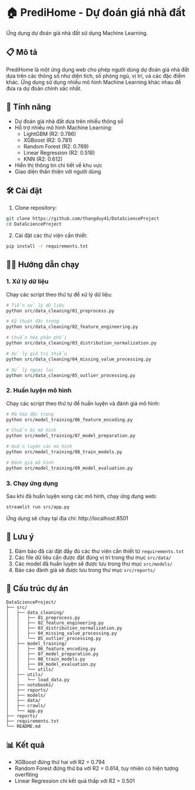 # 🏠 PrediHome - Dự đoán giá nhà đất

Ứng dụng dự đoán giá nhà đất sử dụng Machine Learning.

## 📋 Mô tả

PrediHome là một ứng dụng web cho phép người dùng dự đoán giá nhà đất dựa trên các thông số như diện tích, số phòng ngủ, vị trí, và các đặc điểm khác. Ứng dụng sử dụng nhiều mô hình Machine Learning khác nhau để đưa ra dự đoán chính xác nhất.

## 🚀 Tính năng

- Dự đoán giá nhà đất dựa trên nhiều thông số
- Hỗ trợ nhiều mô hình Machine Learning:
  - LightGBM (R2: 0.786)
  - XGBoost (R2: 0.781)
  - Random Forest (R2: 0.769)
  - Linear Regression (R2: 0.518)
  - KNN (R2: 0.612)
- Hiển thị thông tin chi tiết về khu vực
- Giao diện thân thiện với người dùng

## 🛠️ Cài đặt

1. Clone repository:

```bash
git clone https://github.com/thangduy41/DataScienceProject
cd DataScienceProject
```

2. Cài đặt các thư viện cần thiết:

```bash
pip install -r requirements.txt
```

## 🏃‍♂️ Hướng dẫn chạy

### 1. Xử lý dữ liệu

Chạy các script theo thứ tự để xử lý dữ liệu:

```bash
# Tiền xử lý dữ liệu
python src/data_cleaning/01_preprocess.py

# Kỹ thuật đặc trưng
python src/data_cleaning/02_feature_engineering.py

# Chuẩn hóa phân phối
python src/data_cleaning/03_distribution_normalization.py

# Xử lý giá trị thiếu
python src/data_cleaning/04_missing_value_processing.py

# Xử lý ngoại lai
python src/data_cleaning/05_outlier_processing.py
```

### 2. Huấn luyện mô hình

Chạy các script theo thứ tự để huấn luyện và đánh giá mô hình:

```bash
# Mã hóa đặc trưng
python src/model_training/06_feature_encoding.py

# Chuẩn bị mô hình
python src/model_training/07_model_preparation.py

# Huấn luyện các mô hình
python src/model_training/08_train_models.py

# Đánh giá mô hình
python src/model_training/09_model_evaluation.py
```

### 3. Chạy ứng dụng

Sau khi đã huấn luyện xong các mô hình, chạy ứng dụng web:

```bash
streamlit run src/app.py
```

Ứng dụng sẽ chạy tại địa chỉ: http://localhost:8501

## 📝 Lưu ý

1. Đảm bảo đã cài đặt đầy đủ các thư viện cần thiết từ `requirements.txt`
2. Các file dữ liệu cần được đặt đúng vị trí trong thư mục `src/data/`
3. Các model đã huấn luyện sẽ được lưu trong thư mục `src/models/`
4. Báo cáo đánh giá sẽ được lưu trong thư mục `src/reports/`

## 📁 Cấu trúc dự án

```
DataScienceProject/
├── src/
│   ├── data_cleaning/
│   │   ├── 01_preprocess.py
│   │   ├── 02_feature_engineering.py
│   │   ├── 03_distribution_normalization.py
│   │   ├── 04_missing_value_processing.py
│   │   └── 05_outlier_processing.py
│   ├── model_training/
│   │   ├── 06_feature_encoding.py
│   │   ├── 07_model_preparation.py
│   │   ├── 08_train_models.py
│   │   ├── 09_model_evaluation.py
│   │   └── utils/
│   ├── utils/
│   │   └── load_data.py
│   ├── notebooks/
│   ├── reports/
│   ├── models/
│   ├── data/
│   ├── crawls/
│   └── app.py
├── reports/
├── requirements.txt
└── README.md
```

## 📊 Kết quả

- XGBoost đứng thứ hai với R2 = 0.794
- Random Forest đứng thứ ba với R2 = 0.614, tuy nhiên có hiện tượng overfiting
- Linear Regression chi kết quả thấp với R2 = 0.501




